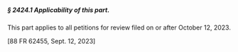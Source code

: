 ##### § 2424.1 Applicability of this part. #####

This part applies to all petitions for review filed on or after October 12, 2023.

[88 FR 62455, Sept. 12, 2023]